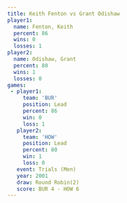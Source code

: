 ```yaml
---
title: Keith Fenton vs Grant Odishaw
player1:              
  name: Fenton, Keith 
  percent: 86         
  wins: 0             
  losses: 1           
player2:              
  name: Odishaw, Grant
  percent: 80         
  wins: 1             
  losses: 0           
games:
 - player1:        
     team: 'BUR'   
     position: Lead
     percent: 86   
     win: 0        
     loss: 1       
   player2:        
     team: 'HOW'   
     position: Lead
     percent: 80   
     win: 1        
     loss: 0       
   event: Trials (Men) 
   year: 2001          
   draw: Round Robin(2)
   score: BUR 4 - HOW 6
---
```

